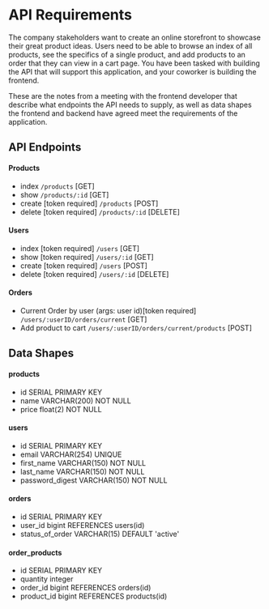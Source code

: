 # API Requirements
The company stakeholders want to create an online storefront to showcase their great product ideas. Users need to be able to browse an index of all products, see the specifics of a single product, and add products to an order that they can view in a cart page. You have been tasked with building the API that will support this application, and your coworker is building the frontend.

These are the notes from a meeting with the frontend developer that describe what endpoints the API needs to supply, as well as data shapes the frontend and backend have agreed meet the requirements of the application. 

## API Endpoints
#### Products
- index `/products` [GET]
- show `/products/:id` [GET]
- create [token required] `/products` [POST]
- delete [token required] `/products/:id` [DELETE]

#### Users
- index [token required] `/users` [GET]
- show [token required] `/users/:id` [GET]
- create [token required] `/users` [POST]
- delete [token required] `/users/:id` [DELETE]

#### Orders
- Current Order by user (args: user id)[token required] `/users/:userID/orders/current` [GET]
- Add product to cart `/users/:userID/orders/current/products` [POST]

## Data Shapes
#### products
- id SERIAL PRIMARY KEY
- name VARCHAR(200) NOT NULL
- price float(2) NOT NULL

#### users
- id SERIAL PRIMARY KEY
- email VARCHAR(254) UNIQUE
- first_name VARCHAR(150) NOT NULL
- last_name VARCHAR(150) NOT NULL
- password_digest VARCHAR(150) NOT NULL

#### orders
- id SERIAL PRIMARY KEY
- user_id bigint REFERENCES users(id)
- status_of_order VARCHAR(15) DEFAULT 'active'

#### order_products
- id SERIAL PRIMARY KEY
- quantity integer
- order_id bigint REFERENCES orders(id)
- product_id bigint REFERENCES products(id)